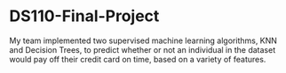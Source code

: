 # DS110-Final-Project
My team implemented two supervised machine learning algorithms, KNN and Decision Trees, to predict whether or not an individual in the dataset would pay off their credit card on time, based on a variety of features. 
